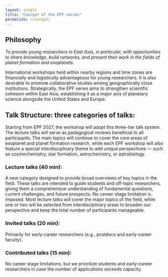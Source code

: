 ```yaml
---
layout: single
title: "Concept of the EPF series"
permalink: /concept/
---
```


## Philosophy
*To provide young researchers in East Asia, in particular, with opportunities to share knowledge, build networks, and present their work in the fields of planet formation and exoplanets.*

International workshops held within nearby regions and time zones are financially and logistically advantageous for young researchers. It is also desirable to promote collaborative studies among geographically close institutions. Strategically, the EPF series aims to strengthen scientific cohesion within East Asia, establishing it as a major axis of planetary science alongside the United States and Europe.


## Talk Structure: three categories of talks:

Starting from EPF 2027, the workshop will adopt this three-tier talk system.  The lecture talks will serve as pedagogical reviews beneficial to all participants. The main topics will continue to cover the core areas of exoplanet and planet formation research, while each EPF workshop will also feature a special interdisciplinary theme to add unique perspectives — such as cosmochemistry, star formation, astrochemistry, or astrobiology.


### Lecture talks (40 min): 
A new category designed to provide broad overviews of key topics in the field. These talks are intended to guide students and off-topic researchers, giving them a comprehensive understanding of fundamental questions, current challenges, and future prospects. No career-stage limitation is imposed. Most lecture talks will cover the major topics of the field, while one or two will be selected from interdisciplinary areas to broaden our perspective and keep the total number of participants manageable.

### Invited talks (20 min): 
Primarily for early-career researchers (e.g., postdocs and early-career faculty).

### Contributed talks (15 min): 
No career stage limitations, but we prioritize students and early-career researchers in case the number of applications exceeds capacity.



